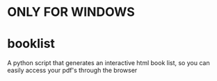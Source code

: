 # ONLY FOR WINDOWS

# booklist
A python script that generates an interactive html book list, so you can easily access your pdf's through the browser
